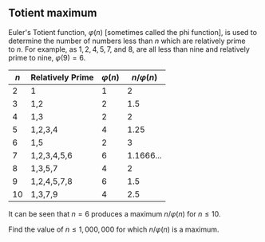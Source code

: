 ## Totient maximum

Euler's Totient function, $\varphi(n)$ [sometimes called the phi function], is used to determine the number of numbers less than $n$ which are relatively prime to $n$. For example, as $1, 2, 4, 5, 7,$ and $8$, are all less than nine and relatively prime to nine, $\varphi(9)=6$.

| **$n$** | **Relatively Prime** | **$\varphi(n)$** | **$n/\varphi(n)$** |
| ------- | -------------------- | ---------- | -------------- |
| $2$       | $1$                    | $1$          | $2$              |
| $3$       | $1$,$2$                  | $2$          | $1$.$5$            |
| $4$       | $1$,$3$                  | $2$          | $2$              |
| $5$       | $1$,$2$,$3$,$4$              | $4$          | $1$.$25$           |
| $6$       | $1$,$5$                  | $2$          | $3$              |
| $7$       | $1$,$2$,$3$,$4$,$5$,$6$          | $6$          | $1$.$1666$...      |
| $8$       | $1$,$3$,$5$,$7$              | $4$          | $2$              |
| $9$       | $1$,$2$,$4$,$5$,$7$,$8$          | $6$          | $1$.$5$            |
| $10$      | $1$,$3$,$7$,$9$              | $4$          | $2$.$5$            |

It can be seen that $n=6$ produces a maximum $n/\varphi(n)$ for $n ≤ 10$.

Find the value of $n ≤ 1,000,000$ for which $n/\varphi(n)$ is a maximum.
